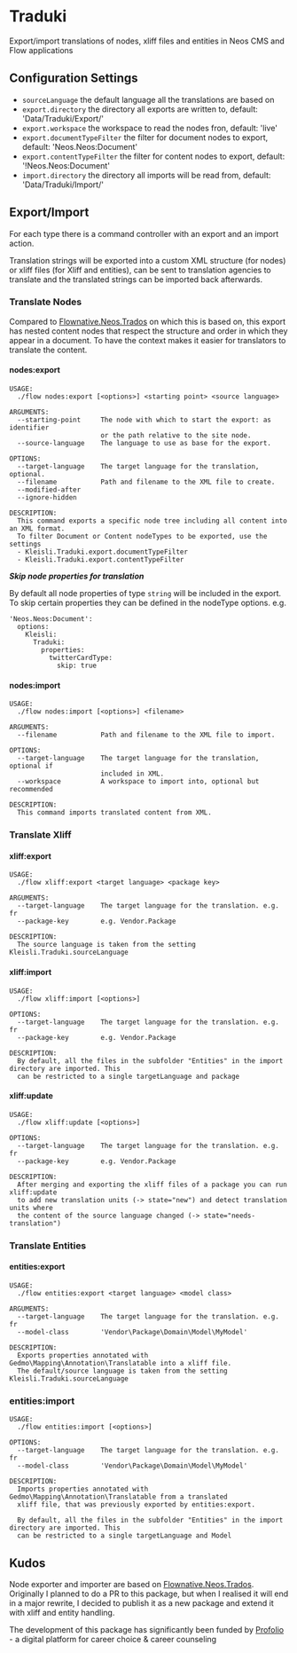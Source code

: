 # Traduki
Export/import translations of nodes, xliff files and entities in Neos CMS and Flow applications 

## Configuration Settings
- `sourceLanguage` the default language all the translations are based on
- `export.directory` the directory all exports are written to, default: 'Data/Traduki/Export/'
- `export.workspace` the workspace to read the nodes fron, default: 'live' 
- `export.documentTypeFilter` the filter for document nodes to export, default: 'Neos.Neos:Document'
- `export.contentTypeFilter`  the filter for content nodes to export, default: '!Neos.Neos:Document'
- `import.directory` the directory all imports will be read from, default: 'Data/Traduki/Import/'


## Export/Import
For each type there is a command controller with an export and an import action. 

Translation strings will be exported into a custom XML structure (for nodes) or xliff files (for Xliff and entities), 
can be sent to translation agencies to translate and the translated strings can be imported back afterwards. 

### Translate Nodes
Compared to [Flownative.Neos.Trados](https://github.com/flownative/neos-trados) on which this is based on, this export
has nested content nodes that respect the structure and order in which they appear in a document. To have the context 
makes it easier for translators to translate the content.

#### nodes:export
```
USAGE:
  ./flow nodes:export [<options>] <starting point> <source language>

ARGUMENTS:
  --starting-point     The node with which to start the export: as identifier
                       or the path relative to the site node.
  --source-language    The language to use as base for the export.

OPTIONS:
  --target-language    The target language for the translation, optional.
  --filename           Path and filename to the XML file to create.
  --modified-after     
  --ignore-hidden      

DESCRIPTION:
  This command exports a specific node tree including all content into an XML format.
  To filter Document or Content nodeTypes to be exported, use the settings
  - Kleisli.Traduki.export.documentTypeFilter
  - Kleisli.Traduki.export.contentTypeFilter

```

***Skip node properties for translation***

By default all node properties of type `string` will be included in the export. To skip certain properties
they can be defined in the nodeType options.
e.g.
```
'Neos.Neos:Document':
  options:
    Kleisli:
      Traduki:
        properties:
          twitterCardType:
            skip: true
```

#### nodes:import
```
USAGE:
  ./flow nodes:import [<options>] <filename>

ARGUMENTS:
  --filename           Path and filename to the XML file to import.

OPTIONS:
  --target-language    The target language for the translation, optional if
                       included in XML.
  --workspace          A workspace to import into, optional but recommended

DESCRIPTION:
  This command imports translated content from XML.
```

### Translate Xliff
#### xliff:export
```
USAGE:
  ./flow xliff:export <target language> <package key>

ARGUMENTS:
  --target-language    The target language for the translation. e.g. fr
  --package-key        e.g. Vendor.Package

DESCRIPTION:
  The source language is taken from the setting Kleisli.Traduki.sourceLanguage

```
#### xliff:import
```
USAGE:
  ./flow xliff:import [<options>]

OPTIONS:
  --target-language    The target language for the translation. e.g. fr
  --package-key        e.g. Vendor.Package

DESCRIPTION:
  By default, all the files in the subfolder "Entities" in the import directory are imported. This
  can be restricted to a single targetLanguage and package

```
#### xliff:update
```
USAGE:
  ./flow xliff:update [<options>]

OPTIONS:
  --target-language    The target language for the translation. e.g. fr
  --package-key        e.g. Vendor.Package

DESCRIPTION:
  After merging and exporting the xliff files of a package you can run xliff:update
  to add new translation units (-> state="new") and detect translation units where
  the content of the source language changed (-> state="needs-translation")

```

### Translate Entities
#### entities:export
```
USAGE:
  ./flow entities:export <target language> <model class>

ARGUMENTS:
  --target-language    The target language for the translation. e.g. fr
  --model-class        'Vendor\Package\Domain\Model\MyModel'

DESCRIPTION:
  Exports properties annotated with Gedmo\Mapping\Annotation\Translatable into a xliff file.
  The default/source language is taken from the setting Kleisli.Traduki.sourceLanguage

```
### entities:import
```
USAGE:
  ./flow entities:import [<options>]

OPTIONS:
  --target-language    The target language for the translation. e.g. fr
  --model-class        'Vendor\Package\Domain\Model\MyModel'

DESCRIPTION:
  Imports properties annotated with Gedmo\Mapping\Annotation\Translatable from a translated
  xliff file, that was previously exported by entities:export.
  
  By default, all the files in the subfolder "Entities" in the import directory are imported. This
  can be restricted to a single targetLanguage and Model
```

## Kudos
Node exporter and importer are based on [Flownative.Neos.Trados](https://github.com/flownative/neos-trados). 
Originally I planned to do a PR to this package, but when I realised it will end in a major rewrite, I decided 
to publish it as a new package and extend it with xliff and entity handling.

The development of this package has significantly been funded by [Profolio](https://www.profolio.ch/) - a digital platform for career choice & career counseling
